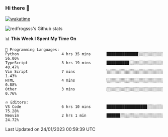 ### Hi there 👋

[![wakatime](https://wakatime.com/badge/user/2cbd8003-b8b8-4565-92d7-ad9c23ff1846.svg)](https://wakatime.com/@2cbd8003-b8b8-4565-92d7-ad9c23ff1846)

<img src="https://github-readme-stats.vercel.app/api?username=redfrogsss&show_icons=true" alt="redfrogsss's Github stats"></img>

<!--START_SECTION:waka-->
📊 **This Week I Spent My Time On** 

```text
💬 Programming Languages: 
Python                   4 hrs 35 mins       ██████████████░░░░░░░░░░░   56.06% 
TypeScript               3 hrs 19 mins       ██████████░░░░░░░░░░░░░░░   40.47% 
Vim Script               7 mins              ░░░░░░░░░░░░░░░░░░░░░░░░░   1.43% 
HTML                     4 mins              ░░░░░░░░░░░░░░░░░░░░░░░░░   0.88% 
Other                    3 mins              ░░░░░░░░░░░░░░░░░░░░░░░░░   0.76%

🔥 Editors: 
VS Code                  6 hrs 10 mins       ██████████████████░░░░░░░   75.28% 
Neovim                   2 hrs 1 min         ██████░░░░░░░░░░░░░░░░░░░   24.72%

```


 Last Updated on 24/01/2023 00:59:39 UTC
<!--END_SECTION:waka-->
